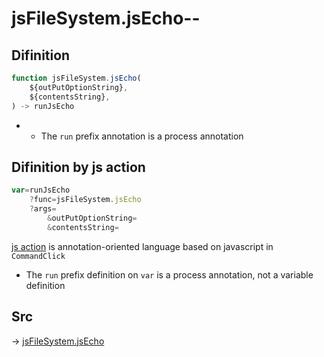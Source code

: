 # jsFileSystem.jsEcho--

## Difinition

```js.js
function jsFileSystem.jsEcho(
	${outPutOptionString},
	${contentsString},
) -> runJsEcho
```

- - The `run` prefix annotation is a process annotation


## Difinition by js action

```js.js
var=runJsEcho
	?func=jsFileSystem.jsEcho
	?args=
		&outPutOptionString=
		&contentsString=
```

[js action](#) is annotation-oriented language based on javascript in `CommandClick`

- The `run` prefix definition on `var` is a process annotation, not a variable definition

## Src

-> [jsFileSystem.jsEcho](https://github.com/puutaro/CommandClick/blob/master/app/src/main/java/com/puutaro/commandclick/fragment_lib/terminal_fragment/js_interface/file/JsFileSystem.kt#L154)


